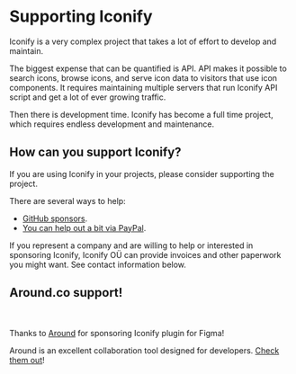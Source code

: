 <script setup>
const logos = import.meta.glob('./public/around-logo.svg', { as: 'raw', eager: true })
console.log(logos)
const around = logos['./public/around-logo.svg']
console.log(around)
</script>

# Supporting Iconify
Iconify is a very complex project that takes a lot of effort to develop and maintain.

The biggest expense that can be quantified is API. API makes it possible to search icons, browse icons, and serve icon data to visitors that use icon components. It requires maintaining multiple servers that run Iconify API script and get a lot of ever growing traffic.

Then there is development time. Iconify has become a full time project, which requires endless development and maintenance.

## How can you support Iconify?

If you are using Iconify in your projects, please consider supporting the project.

There are several ways to help:
- [GitHub sponsors](https://github.com/sponsors/cyberalien).
- [You can help out a bit via PayPal](https://paypal.me/cyberalien).

If you represent a company and are willing to help or interested in sponsoring Iconify, Iconify OÜ can provide invoices and other paperwork you might want. See contact information below.

## Around.co support!

<div class="inline-block">
    <a href="https://around.co/?utm_source=iconify&amp;utm_medium=partnership" target="_blank" rel="noreferrer">
        <span class="block i-iconify:around w-1em h-51px"></span>
    </a>
</div>

<p style="font-size: 51px; line-height: 1em">
    <a href="https://around.co/?utm_source=iconify&amp;utm_medium=partnership" target="_blank" rel="noreferrer">
        <iconify-icon :icon="aroundLogo"></iconify-icon>
    </a>
</p>

Thanks to [Around](https://around.co/?utm_source=iconify&utm_medium=partnership) for sponsoring Iconify plugin for Figma!

Around is an excellent collaboration tool designed for developers. [Check them out](https://around.co/?utm_source=iconify&utm_medium=partnership)!
